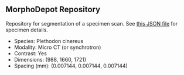 
## MorphoDepot Repository
Repository for segmentation of a specimen scan.  See [this JSON file](MorphoDepotAccession.json) for specimen details.
* Species: Plethodon cinereus
* Modality: Micro CT (or synchrotron)
* Contrast: Yes
* Dimensions: (988, 1660, 1721)
* Spacing (mm): (0.007144, 0.007144, 0.007144)
        